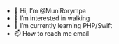 - 👋 Hi, I’m @MuniRorympa
- 👀 I’m interested in walking
- 🌱 I’m currently learning PHP/Swift
- 📫 How to reach me email

<!---
MuniRorympa/MuniRorympa is a ✨ special ✨ repository because its `README.md` (this file) appears on your GitHub profile.
You can click the Preview link to take a look at your changes.
--->
